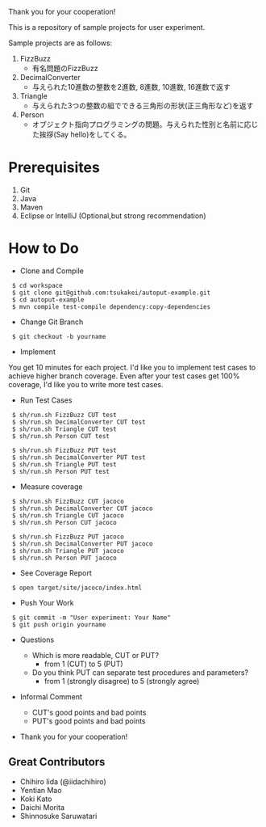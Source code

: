 Thank you for your cooperation!

This is a repository of sample projects for user experiment.

Sample projects are as follows:
1. FizzBuzz
    - 有名問題のFizzBuzz
1. DecimalConverter
    - 与えられた10進数の整数を2進数, 8進数, 10進数, 16進数で返す
1. Triangle
    - 与えられた3つの整数の組でできる三角形の形状(正三角形など)を返す
1. Person
    - オブジェクト指向プログラミングの問題。与えられた性別と名前に応じた挨拶(Say hello)をしてくる。
    
# Prerequisites
1. Git
1. Java
1. Maven
1. Eclipse or IntelliJ (Optional,but strong recommendation)

# How to Do

- Clone and Compile

```
 $ cd workspace
 $ git clone git@github.com:tsukakei/autoput-example.git
 $ cd autoput-example
 $ mvn compile test-compile dependency:copy-dependencies 
``` 

- Change Git Branch

```
 $ git checkout -b yourname
```

- Implement

You get 10 minutes for each project.
I'd like you to implement test cases to achieve higher branch coverage.
Even after your test cases get 100% coverage, I'd like you to write more test cases.

- Run Test Cases

```
 $ sh/run.sh FizzBuzz CUT test
 $ sh/run.sh DecimalConverter CUT test
 $ sh/run.sh Triangle CUT test
 $ sh/run.sh Person CUT test
 
 $ sh/run.sh FizzBuzz PUT test
 $ sh/run.sh DecimalConverter PUT test
 $ sh/run.sh Triangle PUT test
 $ sh/run.sh Person PUT test
```

- Measure coverage

```
 $ sh/run.sh FizzBuzz CUT jacoco
 $ sh/run.sh DecimalConverter CUT jacoco
 $ sh/run.sh Triangle CUT jacoco
 $ sh/run.sh Person CUT jacoco
 
 $ sh/run.sh FizzBuzz PUT jacoco
 $ sh/run.sh DecimalConverter PUT jacoco
 $ sh/run.sh Triangle PUT jacoco
 $ sh/run.sh Person PUT jacoco
```
    
- See Coverage Report
```
 $ open target/site/jacoco/index.html
```

- Push Your Work

```
 $ git commit -m "User experiment: Your Name"
 $ git push origin yourname
```

- Questions
    - Which is more readable, CUT or PUT?
        - from 1 (CUT) to 5 (PUT)
    - Do you think PUT can separate test procedures and parameters?
        - from 1 (strongly disagree) to 5 (strongly agree) 
- Informal Comment
    - CUT's good points and bad points
    - PUT's good points and bad points

- Thank you for your cooperation!

## Great Contributors
- Chihiro Iida (@iidachihiro)
- Yentian Mao
- Koki Kato
- Daichi Morita
- Shinnosuke Saruwatari